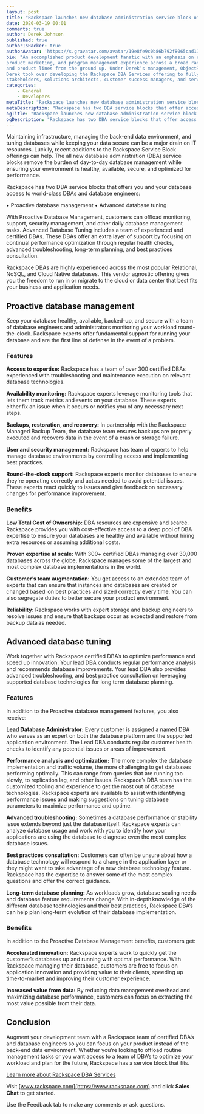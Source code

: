 ```yaml
---
layout: post
title: "Rackspace launches new database administration service block offerings"
date: 2020-03-19 00:01
comments: true
author: Derek Johnson
published: true
authorIsRacker: true
authorAvatar: 'https://s.gravatar.com/avatar/19e8fe9c0b86b792f8065cad11364cf7'
bio: "An accomplished product development fanatic with an emphasis on execution, Derek has significant product management,
product marketing, and program management experience across a broad range of industries with a track record for growing businesses
and product lines from the ground up. Under Derek’s management, ObjectRocket’s MongoDB and Redis offering grew extensively. In 2019,
Derek took over developing the Rackspace DBA Services offering to fully flesh out the capabilities while working side by side with sales
stakeholders, solutions architects, customer success managers, and service delivery engineers."
categories:
    - General
    - Developers
metaTitle: "Rackspace launches new database administration service block offerings"
metaDescription: "Rackspace has two DBA service blocks that offer access to world-class DBAs and database engineers at the level of support you and your database need "
ogTitle: "Rackspace launches new database administration service block offerings"
ogDescription: "Rackspace has two DBA service blocks that offer access to world-class DBAs and database engineers at the level of support you and your database need "
---
```


Maintaining infrastructure, managing the back-end data environment, and tuning databases while keeping your data secure can be a major drain on IT resources.
Luckily, recent additions to the Rackspace Service Block offerings can help. The all new database administration (DBA) service blocks remove the burden of
day-to-day database management while ensuring your environment is healthy, available, secure, and optimized for performance.
<!--more-->

Rackspace has two DBA service blocks that offers you and your database access to world-class DBAs and database engineers:

•	Proactive database management
•	Advanced database tuning

With Proactive Database Management, customers can offload monitoring, support, security management, and other daily database management tasks.
Advanced Database Tuning includes a team of experienced and certified DBAs. These DBAs offer an extra layer of support by focusing on
continual performance optimization through regular health checks, advanced troubleshooting, long-term planning, and best practices consultation.

Rackspace DBAs are highly experienced across the most popular Relational, NoSQL, and Cloud Native databases. This vendor agnostic offering
gives you the freedom to run in or migrate to the cloud or data center that best fits your business and application needs.

## Proactive database management

Keep your database healthy, available, backed-up, and secure with a team of database engineers and administrators
monitoring your workload round-the-clock. Rackspace experts offer fundamental support for running your database
and are the first line of defense in the event of a problem.

### Features

**Access to expertise:** Rackspace has a team of over 300 certified DBAs experienced with troubleshooting and maintenance execution on relevant database technologies.

**Availability monitoring:** Rackspace experts leverage monitoring tools that lets them track metrics and events on your database. These experts either fix
an issue when it occurs or notifies you of any necessary next steps. 

**Backups, restoration, and recovery:** In partnership with the Rackspace Managed Backup Team, the database team ensures backups are properly executed and recovers
data in the event of a crash or storage failure.

**User and security management:** Rackspace has team of experts to help manage database environments by controlling access and implementing best practices.

**Round-the-clock support:** Rackspace experts monitor databases to ensure they're operating correctly and act as needed to avoid potential issues.
These experts react quickly to issues and give feedback on necessary changes for performance improvement.

### Benefits

**Low Total Cost of Ownership:** DBA resources are expensive and scarce. Rackspace provides you with cost-effective access to a deep pool of DBA expertise
to ensure your databases are healthy and available without hiring extra resources or assuming additional costs.

**Proven expertise at scale:** With 300+ certified DBAs managing over 30,000 databases across the globe, Rackspace manages some of the largest and
most complex database implementations in the world.

**Customer’s team augmentation:** You get access to an extended team of experts that can ensure that instances and databases are created or changed based 
on best practices and sized correctly every time. You can also segregate duties to better secure your product environment.

**Reliability:** Rackspace works with expert storage and backup engineers to resolve issues and ensure that backups occur as expected and restore from backup data as needed.

## Advanced database tuning

Work together with Rackspace certified DBA’s to optimize performance and speed up innovation. Your lead DBA conducts regular performance analysis and recommends database improvements. Your lead DBA also provides advanced troubleshooting, and best practice consultation on leveraging supported database technologies for long term database planning.

### Features

In addition to the Proactive database management features, you also receive:

**Lead Database Administrator:** Every customer is assigned a named DBA who serves as an expert on both the database platform and the supported application environment.
The Lead DBA conducts regular customer health checks to identify any potential issues or areas of improvement.

**Performance analysis and optimization:** The more complex the database implementation and traffic volume, the more challenging to get databases performing
optimally. This can range from queries that are running too slowly, to replication lag, and other issues. Rackspace’s DBA team has the customized tooling
and experience to get the most out of database technologies. Rackspace experts are available to assist with identifying performance issues and making suggestions
on tuning database parameters to maximize performance and uptime.

**Advanced troubleshooting:** Sometimes a database performance or stability issue extends beyond just the database itself. Rackspace experts can analyze
database usage and work with you to identify how your applications are using the database to diagnose even the most complex database issues.

**Best practices consultation:** Customers can often be unsure about how a database technology will respond to a change in the application layer or they might want to
take advantage of a new database technology feature. Rackspace has the expertise to answer some of the most complex questions and offer the correct guidance.

**Long-term database planning:** As workloads grow, database scaling needs and database feature requirements change. With in-depth knowledge of the different database
technologies and their best practices, Rackspace DBA’s can help plan long-term evolution of their database implementation.

### Benefits

In addition to the Proactive Database Management benefits, customers get:

**Accelerated innovation:** Rackspace experts work to quickly get the customer’s databases up and running with optimal performance.
With Rackspace managing their database, customers are free to focus on application innovation and providing value to their clients,
speeding up time-to-market and improving their customer experience.

**Increased value from data:** By reducing data management overhead and maximizing database performance, customers can focus on extracting the most value possible from their data.

## Conclusion

Augment your development team with a Rackspace team of certified DBA’s and database engineers so you can focus on your product instead of
the back-end data environment. Whether you’re looking to offload routine management tasks or you want
access to a team of DBA’s to optimize your workload and plan for the future, Rackspace has a service block that fits.


<a class="cta blue" id="cta" href="https://www.rackspace.com/data/dba-services">Learn more about Rackspace DBA Services</a>

Visit [www.rackspace.com](https://www.rackspace.com) and click **Sales Chat**
to get started.

Use the Feedback tab to make any comments or ask questions.

